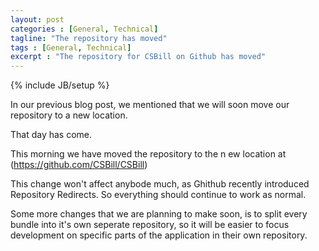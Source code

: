 ```yaml
---
layout: post
categories : [General, Technical]
tagline: "The repository has moved"
tags : [General, Technical]
excerpt : "The repository for CSBill on Github has moved"
---
```

{% include JB/setup %}

In our previous blog post, we mentioned that we will soon move our repository to a new location.

That day has come.

This morning we have moved the repository to the n ew location at (https://github.com/CSBill/CSBill)

This change won't affect anybode much, as Ghithub recently introduced Repository Redirects.
So everything should continue to work as normal.

Some more changes that we are planning to make soon, is to split every bundle into it's own seperate repository,
so it will be easier to focus development on specific parts of the application in their own repository.